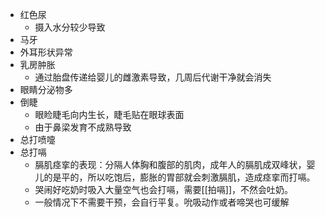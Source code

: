 - 红色尿
	- 摄入水分较少导致
- 马牙
- 外耳形状异常
- 乳房肿胀
	- 通过胎盘传递给婴儿的雌激素导致，几周后代谢干净就会消失
- 眼睛分泌物多
- 倒睫
	- 眼睑睫毛向内生长，睫毛贴在眼球表面
	- 由于鼻梁发育不成熟导致
- 总打喷嚏
- 总打嗝
	- 膈肌痉挛的表现：分隔人体胸和腹部的肌肉，成年人的膈肌成双峰状，婴儿的是平的，所以吃饱后，膨胀的胃部就会刺激膈肌，造成痉挛而打嗝。
	- 哭闹好吃奶时吸入大量空气也会打嗝，需要[[拍嗝]]，不然会吐奶。
	- 一般情况下不需要干预，会自行平复。吮吸动作或者啼哭也可缓解